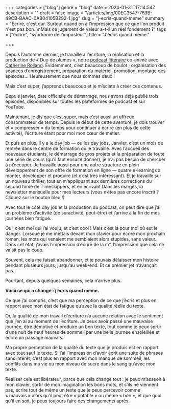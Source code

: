 +++
categories = ["blog"]
genre = "blog"
date = 2024-01-31T17:14:54Z
description = ""
draft = false
image = "/articles/img/00EC3547-769B-49CB-BAAC-0AB04105B292-1.jpg"
slug = "j-ecris-quand-meme"
summary = "Ecrire, c'est dur. Surtout quand on a l'impression que ce que l'on produit n'est pas bon. \nMais ce jugement de valeur a-t-il un réel fondement ?"
tags = ["écrire", "syndrome de l'imposteur"]
title = "J'écris quand même."

+++


Depuis l’automne dernier, je travaille à l’écriture, la réalisation et la production de « Duo de plumes », notre [podcast littéraire](https://www.duodeplumes.com/?ref=cyrilvallee.com) co-animé avec [Catherine Rolland](https://www.catherine-rolland.com/?ref=cyrilvallee.com). Évidemment, c’est beaucoup de boulot ; organisation des séances d’enregistrement, préparation du matériel, promotion, montage des épisodes… Heureusement que nous sommes deux !

Mais c’est super, j’apprends beaucoup et je m’éclate à créer ces contenus.

Depuis janvier, date officielle de démarrage, nous avons déjà publié trois épisodes, disponibles sur toutes les plateformes de podcast et sur YouTube.

Maintenant, je dis que c’est super, mais c’est aussi un affreux consommateur de temps. Depuis le début de cette aventure, je dois trouver et « compresser » du temps pour continuer à écrire (en plus de cette activité), l’écriture étant pour moi mon cœur de métier.

Et puis en plus, il y a le day job — ou les day jobs. Janvier, c’est un mois de rentrée dans le centre de formation où je travaille. Avec l’accueil des nouveaux étudiants, le démarrage de gros projets et la préparation de toute une série de cours (qu’il faut ensuite donner), je n’ai pas besoin de chercher à m’occuper. Je travaille aussi pour une autre structure en plein développement de son offre de formation en ligne — quatre e-learnings à monter, développer et produire (et c’est très intéressant). Et je travaille sur un nouveau thriller, tout en m’appliquant aux dernières corrections du second tome de Timeskippers, et en écrivant Dans les marges, la newsletter mensuelle pour mes lecteurs (vous n’êtes pas encore inscrit ? Cliquez sur le bouton bleu !)

Avec tout le côté day job et la production du podcast, on peut dire que j’ai un problème d’activité (de suractivité, peut-être) et j’arrive à la fin de mes journées bien fatigué.

Oui, c’est moi qui l’ai voulu, et c’est cool ! Mais c’est là pour moi où est le danger. Lorsque je me mettais devant mon clavier pour écrire mon prochain roman, les mots qui venaient me semblaient alors stupides, sans valeur. Dans cet état, j’avais l’impression d’écrire de la m*, l’impression que cela ne valait pas le coup.

Souvent, cela me faisait abandonner, et je pouvais délaisser mon histoire pendant plusieurs jours, jusqu’au week-end. Et ce premier jet n’avançait pas.

Pourtant, depuis quelques semaines, cela n’arrive plus.

__Voici ce qui a changé : j’écris quand même.__

Ce que j’ai compris, c’est que ma perception de ce que j’écris et plus en rapport avec mon état de fatigue qu’avec la qualité réelle du texte.

Or, la qualité de mon travail d’écriture n’a aucune relation avec le sentiment que j’en ai au moment de l’écriture. Je peux avoir passé une mauvaise journée, être démotivé et produire un bon texte, tout comme je peux sortir d’une nuit de neuf heures de sommeil par une belle journée ensoleillée et écrire un passage mauvais.

Ma propre perception de la qualité du texte que je produis est en rapport avec tout sauf le texte. Si j’ai l’impression d’avoir écrit une suite de phrases sans intérêt, c’est plus en rapport avec mon manque de sommeil, les conflits dans ma vie ou mon niveau de sucre dans le sang qu’avec mon texte.

Réaliser cela est libérateur, parce que cela change tout : je peux m’asseoir à mon clavier, sortir de mon imagination les bons mots, et s’ils ne viennent pas, écrire tout de même un texte que je peux percevoir comme « mauvais » alors qu’il peut être « potable » ou même « bon », et que quoi qu’il en soit, je peux toujours faire des changements après.